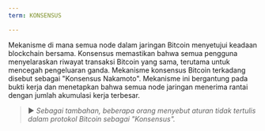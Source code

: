 ```yaml
---
term: KONSENSUS

---
```

Mekanisme di mana semua node dalam jaringan Bitcoin menyetujui keadaan blockchain bersama. Konsensus memastikan bahwa semua pengguna menyelaraskan riwayat transaksi Bitcoin yang sama, terutama untuk mencegah pengeluaran ganda. Mekanisme konsensus Bitcoin terkadang disebut sebagai "Konsensus Nakamoto". Mekanisme ini bergantung pada bukti kerja dan menetapkan bahwa semua node jaringan menerima rantai dengan jumlah akumulasi kerja terbesar.

> ► *Sebagai tambahan, beberapa orang menyebut aturan tidak tertulis dalam protokol Bitcoin sebagai "Konsensus".*